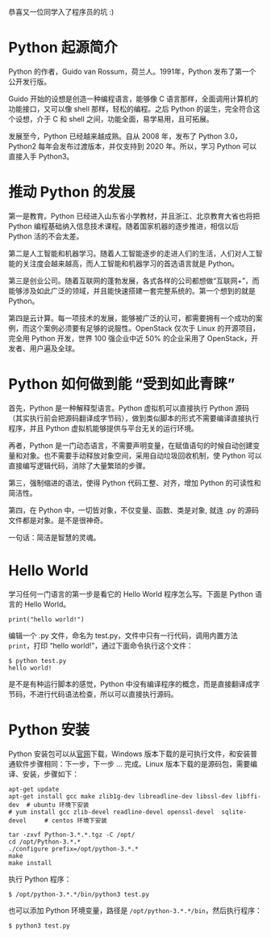 
恭喜又一位同学入了程序员的坑 :)

# Python 起源简介

Python 的作者，Guido van Rossum，荷兰人。1991年，Python 发布了第一个公开发行版。

Guido 开始的设想是创造一种编程语言，能够像 C 语言那样，全面调用计算机的功能接口，又可以像 shell 那样，轻松的编程。之后 Python 的诞生，完全符合这个设想，介于 C 和 shell 之间，功能全面，易学易用，且可拓展。

发展至今，Python 已经越来越成熟。自从 2008 年，发布了 Python 3.0，Python2 每年会发布过渡版本，并仅支持到 2020 年。所以，学习 Python 可以直接入手 Python3。

# 推动 Python 的发展

第一是教育。Python 已经进入山东省小学教材，并且浙江、北京教育大省也将把 Python 编程基础纳入信息技术课程。随着国家机器的逐步推进，相信以后 Python 活的不会太差。

第二是人工智能和机器学习。随着人工智能逐步的走进人们的生活，人们对人工智能的关注度会越来越高，而人工智能和机器学习的首选语言就是 Python。

第三是创业公司。随着互联网的蓬勃发展，各式各样的公司都想做“互联网+”，而能够涉及如此广泛的领域，并且能快速搭建一套完整系统的。第一个想到的就是 Python。

第四是云计算。每一项技术的发展，能够被广泛的认可，都需要拥有一个成功的案例，而这个案例必须要有足够的说服性。OpenStack 仅次于 Linux 的开源项目，完全用 Python 开发，世界 100 强企业中近 50% 的企业采用了 OpenStack，开发者、用户遍及全球。  

# Python 如何做到能 “受到如此青睐”

首先，Python 是一种解释型语言。Python 虚拟机可以直接执行 Python 源码（其实执行前会把源码翻译成字节码），做到类似脚本的形式不需要编译直接执行程序，并且 Python 虚拟机能够提供与平台无关的运行环境。

再者，Python 是一门动态语言，不需要声明变量，在赋值语句的时候自动创建变量和对象。也不需要手动释放对象空间，采用自动垃圾回收机制，使 Python 可以直接编写逻辑代码，消除了大量繁琐的步骤。

第三，强制缩进的语法，使得 Python 代码工整、对齐，增加 Python 的可读性和简洁性。

第四，在 Python 中，一切皆对象，不仅变量、函数、类是对象, 就连 .py 的源码文件都是对象。是不是很神奇。

一句话：简洁是智慧的灵魂。

# Hello World

学习任何一门语言的第一步是看它的 Hello World 程序怎么写。下面是 Python 语言的 Hello World。

    print("hello world!")

编辑一个 .py 文件，命名为 test.py，文件中只有一行代码，调用内置方法 `print`，打印 “hello world!”，通过下面命令执行这个文件：
    
    $ python test.py
    hello world!

是不是有种运行脚本的感觉，Python 中没有编译程序的概念，而是直接翻译成字节码，不进行代码语法检查，所以可以直接执行源码。

# Python 安装

Python 安装包可以从[官网](https://www.python.org/downloads/)下载，Windows 版本下载的是可执行文件，和安装普通软件步骤相同：下一步，下一步 ... 完成。Linux 版本下载的是源码包，需要编译、安装，步骤如下：
    
    apt-get update
    apt-get install gcc make zlib1g-dev libreadline-dev libssl-dev libffi-dev  # ubuntu 环境下安装
    # yum install gcc zlib-devel readline-devel openssl-devel  sqlite-devel     # centos 环境下安装
    
    tar -zxvf Python-3.*.*.tgz -C /opt/
    cd /opt/Python-3.*.*
    ./configure prefix=/opt/python-3.*.*
    make
    make install

执行 Python 程序：

    $ /opt/python-3.*.*/bin/python3 test.py

也可以添加 Python 环境变量，路径是 `/opt/python-3.*.*/bin`，然后执行程序：

    $ python3 test.py
    